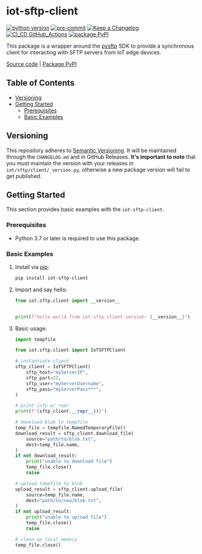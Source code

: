 # iot-sftp-client

[![python version](https://img.shields.io/badge/python_v3.9-blue?logo=python&logoColor=yellow)](https://img.shields.io/badge/python_v3.9-blue?logo=python&logoColor=yellow) [![pre-commit](https://img.shields.io/badge/pre--commit-blue?logo=pre-commit&logoColor=FAB040)](https://img.shields.io/badge/pre--commit-blue?logo=pre-commit&logoColor=FAB040) [![Keep a Changelog](https://img.shields.io/badge/keep_a_changelog-blue?logo=keepachangelog&logoColor=E05735)](https://img.shields.io/badge/keep_a_changelog-blue?logo=keepachangelog&logoColor=E05735) [![CI_CD GitHub_Actions](https://img.shields.io/badge/GitHub_Actions-blue?logo=githubactions&logoColor=black)](https://img.shields.io/badge/GitHub_Actions-blue?logo=githubactions&logoColor=black) [![package PyPI](https://img.shields.io/badge/PyPI-blue?logo=PyPI&logoColor=yellow)](https://img.shields.io/badge/PyPI-blue?logo=pypi&logoColor=yellow)

This package is a wrapper around the [pysftp](https://pypi.org/project/pysftp/) SDK to provide a synchronous client for interacting with SFTP servers from IoT edge devices.

[Source code](https://github.com/dgonzo27/py-iot-utils/tree/master/iot-sftp-client) | [Package PyPI](https://pypi.org/project/iot-sftp-client/)

## Table of Contents

- [Versioning](#versioning)
- [Getting Started](#getting-started)
  - [Prerequisites](#prerequisites)
  - [Basic Examples](#basic-examples)

## Versioning

This repository adheres to [Semantic Versioning](https://semver.org/spec/v2.0.0.html). It will be maintained through the `CHANGELOG.md` and in GitHub Releases. **It's important to note** that you must maintain the version with your releases in `iot/sftp/client/_version.py`, otherwise a new package version will fail to get published.

## Getting Started

This section provides basic examples with the `iot-sftp-client`.

### Prerequisites

- Python 3.7 or later is required to use this package.

### Basic Examples

1. Install via [pip](https://pypi.org/project/pip/):

   ```sh
   pip install iot-sftp-client
   ```

2. Import and say hello:

   ```python
   from iot.sftp.client import __version__


   print(f"hello world from iot-sftp-client version: {__version__}")
   ```

3. Basic usage:

   ```python
   import tempfile

   from iot.sftp.client import IoTSFTPClient

   # instantiate client
   sftp_client = IoTSFTPClient(
       sftp_host="myServerIP",
       sftp_port=22,
       sftp_user="myServerUsername",
       sftp_pass="myServerPass***",
   )

   # print info w/ repr
   print(f"{sftp_client.__repr__()}")

   # download blob to tempfile
   temp_file = tempfile.NamedTemporaryFile()
   download_result = sftp_client.download_file(
       source="path/to/blob.txt",
       dest=temp_file.name,
   )
   if not download_result:
       print("unable to download file")
       temp_file.close()
       raise

   # upload tempfile to blob
   upload_result = sftp_client.upload_file(
       source=temp_file.name,
       dest="path/to/new/blob.txt",
   )
   if not upload_result:
       print("unable to upload file")
       temp_file.close()
       raise

   # clean-up local memory
   temp_file.close()
   ```
